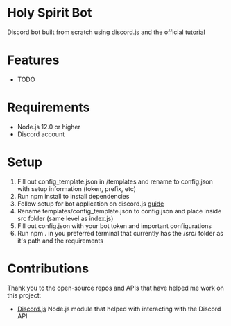 # Holy Spirit Bot

Discord bot built from scratch using discord.js and the official [tutorial](https://discordjs.guide/)

# Features

- TODO

# Requirements

- Node.js 12.0 or higher
- Discord account

# Setup

1. Fill out config_template.json in /templates and rename to config.json with setup information (token, prefix, etc)
2. Run npm install to install dependencies
3. Follow setup for bot application on discord.js [guide](https://discordjs.guide/preparations/setting-up-a-bot-application.html)
4. Rename templates/config_template.json to config.json and place inside src folder (same level as index.js)
5. Fill out config.json with your bot token and important configurations
6. Run npm . in you preferred terminal that currently has the /src/ folder as it's path and the requirements

# Contributions

Thank you to the open-source repos and APIs that have helped me work on this project:

- [Discord.js](https://discord.js.org/) Node.js module that helped with interacting with the Discord API